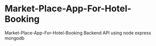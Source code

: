# Market-Place-App-For-Hotel-Booking
Market-Place-App-For-Hotel-Booking
Backend API using node express mongodb
